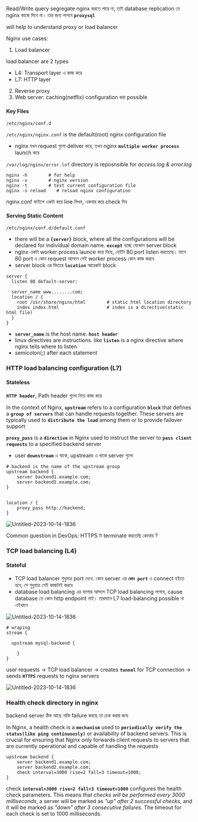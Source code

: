 Read/Write query segregate nginx করতে পারে না, তাই database replication তে nginx কাজে দিবে না। তার জন্য লাগবে **`proxysql`**

will help to understand proxy or load balancer

Nginx use cases:

1. Load balancer

load balancer are 2 types
- L4: Transport layer এ কাজ করে
- L7: HTTP layer

2. Reverse proxy
3. Web server: caching(netflix) configuration করা possible

#### Key Files

`/etc/nginx/conf.d`

`/etc/nginx/nginx.conf` is the default(root) nginx configuration file

- nginx যখন request গুলো deliver করে, তখন nginx **`multiple worker process`** launch করে

`/var/log/nginx/error.lof` directory is reposnsible for _access.log & error.log_


```
nginx -h        # for help
nginx -v        # nginx version
nginx -t        # test current configuration file
nginx -s reload    # reload nginx configuration
```
nginx.conf ফাইলে একটা করে line লিখব, একবার করে check দিব 

#### Serving Static Content

`/etc/nginx/conf.d/default.conf`

- there will be a **`{server}`** block, where all the configurations will be declared for individual domain name. **`except`** হচ্ছে যেকোন server block
- nginx একটা worker process launce করে দিছে, যেইটা 80 port listen করতেছে। মানে 80 port এ কোন request আসলে সেই worker process কোন কাজ করবে
- server block এর ভিতরে **`location`** আরেকটা block
```
server {
  listen 80 default-server:

  server_name www........com;
  location / {
    root /usr/share/nginx/html        # static html location directory
    index index.html                  # index is a directive(static html file)
  }
}
```
- **`server_name`** is the host name. **`host header`**
- linux directives are instructions. like **`listen`** is a nginx directive where nginx tells where to listen
- semicolon(;) after each statement


### HTTP load balancing configuration (L7)

#### Stateless

**`HTTP header`**, Path header গুলো নিয়ে কাজ করে 

In the context of Nginx, **`upstream`** refers to a configuration **`block`** that defines a **`group of servers`** that can handle requests together. These servers are typically used to **`distribute the load`** among them or to provide failover support

**`proxy_pass`** is a **`directive`** in Nginx used to instruct the server to **`pass client requests`** to a specified backend server

- user **`downstream`** এ থাকে, upstream  এ থাকে server গুলো 

```
# backend is the name of the upstream group
upstream backend {
    server backend1.example.com;
    server backend2.example.com;
}


location / {
    proxy_pass http://backend;
}
```

![Untitled-2023-10-14-1836](https://github.com/Mohsem35/DevOps/assets/58659448/530e1d30-7642-45c5-84db-f202c6311783)

Common question in DevOps: HTTPS টা  terminate করতেছি কোথায় ? 


### TCP load balancing (L4)


#### Stateful

- TCP load balancer শুধুমাত্র port দেখে. কোন server এর **`কোন port`** এ connect হইতে হবে, সে শুধুমাত্র সেই কাজটাই করবে 
- database load balancing এর ব্যাপার আসলে TCP load balancing লাগবে, cause database তে কোন http endpoint নাই। তারমানে L7 load-balancing possible না এইখানে 

![Untitled-2023-10-14-1836](https://github.com/Mohsem35/DevOps/assets/58659448/0c55871a-9baa-4232-a649-c04bdb03f37b)

```
# wraping
stream {

  upstream mysql-backend {

    }
}
```

user requests -> TCP load balancer -> creates **`tunnel`** for TCP connection -> sends **`HTTPS`** requests to nginx servers

![Untitled-2023-10-14-1836](https://github.com/Mohsem35/DevOps/assets/58659448/cd9fe36d-6833-4aa5-8b97-3d1f3d5d99da)


### Health check directory in nginx

backend server ঠিক আছে নাকি failure করছে তা চেক করার জন্য  

In Nginx, a health check is a **`mechanism`** used to **`periodically verify the status(like ping continuously)`** or availability of backend servers. This is crucial for ensuring that Nginx only forwards client requests to servers that are currently operational and capable of handling the requests

```
upstream backend {
    server backend1.example.com;
    server backend2.example.com;
    check interval=3000 rise=2 fall=3 timeout=1000;
}
```
check **`interval=3000 rise=2 fall=3 timeout=1000`** configures the health check parameters. This means that _checks will be performed every 3000 milliseconds_, a server will be marked as _"up" after 2 successful checks_, and it will be marked as _"down" after 3 consecutive failures_. The timeout for each check is set to 1000 milliseconds.
